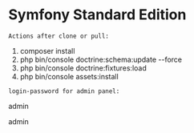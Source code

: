 Symfony Standard Edition
========================

`Actions after clone or pull:`

1. composer install
2. php bin/console doctrine:schema:update --force
3. php bin/console doctrine:fixtures:load
4. php bin/console assets:install


`login-password for admin panel:`

admin 

admin 